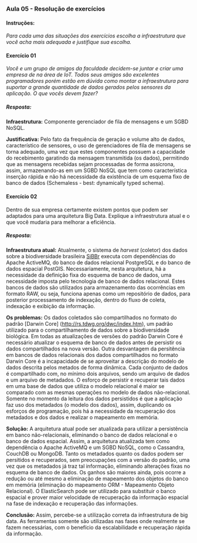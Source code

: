 ### Aula 05 - Resolução de exercícios
#### Instruções:
_Para cada uma das situações dos exercícios escolha a infraestrutura que você acha mais adequada e justifique sua escolha._

#### Exercício 01
_Você e um grupo de amigos da faculdade decidem-se juntar e criar uma empresa de na área de IoT. Todos seus amigos são excelentes programadores porém estão em dúvida como montar a infraestrutura para suportar a grande quantidade de dados gerados pelos sensores da aplicação. O que vocês devem fazer?_

##### Resposta:
__Infraestrutura:__ 
Componente gerenciador de fila de mensagens e um SGBD NoSQL.

__Justificativa:__
Pelo fato da frequência de geração e volume alto de dados, característico de sensores, o uso de gerenciadores de fila de mensagens se torna adequado, uma vez que estes componentes possuem a capacidade do recebimento garatindo da mensagem transmitida (os dados), permitindo que as mensagens recebidas sejam processadas de forma assícrona, assim, armazenando-as em um SGBD NoSQL que tem como característica inserção rápida e não há necessidade da existência de um esquema fixo de banco de dados (Schemaless - best: dynamically typed schema).

#### Exercício 02
Dentro de sua empresa certamente existem pontos que podem ser adaptados para uma arquitetura Big Data.
Explique a infraestrutura atual e o que você mudaria para melhorar a eficiência.

##### Resposta:
__Infraestrutura atual:__ Atualmente, o sistema de _harvest_ (coletor) dos dados sobre a biodiversidade brasileira [SiBBr](www.sibbr.gov.br) executa com dependências do Apache ActiveMQ, do banco de dados relacional PostgreSQL e do banco de dados espacial PostGIS. Necessariamente, nesta arquitetura, há a necessidade da definição fixa do esquema de banco de dados, uma necessidade imposta pelo tecnologia de banco de dados relacional. Estes bancos de dados são utilizados para armazenamento das ocorrências em formato RAW, ou seja, funciona apenas como um repositório de dados, para posterior processamento de indexação, dentro do fluxo de coleta, indexação e exibição da informação.

__Os problemas:__ Os dados coletados são compartilhados no formato do padrão [Darwin Core] (http://rs.tdwg.org/dwc/index.htm), um padrão utilizado para o compartilhamento de dados sobre a biodiversidade biológica. Em todas as atualizações de versões do padrão Darwin Core é necessário atualizar o esquema de banco de dados antes de persistir os dados compartilhados na nova versão. 
Outra desvantagem da persitência em bancos de dados relacionais dos dados compartilhados no formato Darwin Core é a incapacidade de se aproveitar a descrição do modelo de dados descrita pelos metados de forma dinâmica. Cada conjunto de dados é compartilhado com, no mínimo dois arquivos, sendo um arquivo de dados e um arquivo de metadados.
O esforço de persistir e recuperar tais dados em uma base de dados que utiliza o modelo relacional é maior se comparado com as mesmas operações no modelo de dados não-relacional. Somente no momento da leitura dos dados persistidos é que a aplicação faz uso dos metadados (o modelo dos dados), assim, duplicando os esforços de programação, pois há a necessidade da recuperação dos metadados e dos dados e realizar o mapeamento em memória.

__Solução:__ A arquitetura atual pode ser atualizada para utilizar a persistência em banco não-relacionais, eliminando o banco de dados relacional e o banco de dados espacial. Assim, a arquitetura atualizada tem como dependência o Apache ActiveMQ e um SGBD NoSQL, como o Cassandra, CouchDB ou MongoDB. Tanto os metadados quanto os dados podem ser persitidos e recuperados, sem preocupações com a versão do padrão, uma vez que os metadados já traz tal informação, eliminando alterações fixas no esquema de banco de dados. Os ganhos são maiores ainda, pois ocorre a redução ou até mesmo a eliminação de mapeamento dos objetos do banco em memória (eliminação do mapeamento ORM - Mapeamento Objeto Relacional). 
O ElasticSearch pode ser utilizado para substituir o banco espacial e prover maior velocidade de recuperação da informação espacial na fase de indexação e recuperação das informações.

__Conclusão:__ Assim, percebe-se a utilização correta da infraestrutura de big data. As ferramentas somente são utilizadas nas fases onde realmente se fazem necessárias, com o benefício da escalabilidade e recuperação rápida da informação.
